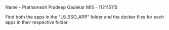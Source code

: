 Name - Prathamesh Pradeep Gadekar
MIS - 112115115

Find both the apps in the "L9_SSO_APP" folder and the docker files for each apps in their respective folder.
